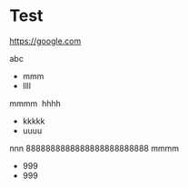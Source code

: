 # Test

https://google.com

abc

* mmm
* llll

mmmm 
hhhh

* kkkkk
* uuuu

nnn 8888888888888888888888888
mmmm

* 999
* 999
